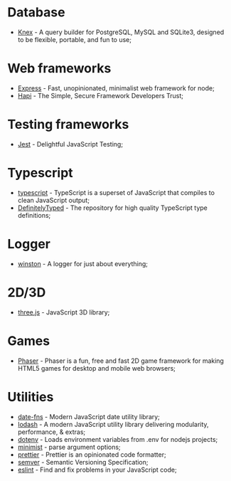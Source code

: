# Database
- [Knex](https://github.com/knex/knex) - A query builder for PostgreSQL, MySQL and SQLite3, designed to be flexible, portable, and fun to use;

# Web frameworks
- [Express](https://github.com/expressjs/express) - Fast, unopinionated, minimalist web framework for node;
- [Hapi](https://github.com/hapijs/hapi) - The Simple, Secure Framework Developers Trust;

# Testing frameworks
- [Jest](https://github.com/facebook/jest) - Delightful JavaScript Testing;

# Typescript
- [typescript](https://github.com/Microsoft/TypeScript) - TypeScript is a superset of JavaScript that compiles to clean JavaScript output;
- [DefinitelyTyped](https://github.com/DefinitelyTyped/DefinitelyTyped) - The repository for high quality TypeScript type definitions;

# Logger
- [winston](https://github.com/winstonjs/winston) - A logger for just about everything;

# 2D/3D
- [three.js](https://github.com/mrdoob/three.js) - JavaScript 3D library;

# Games
- [Phaser](https://github.com/photonstorm/phaser) - Phaser is a fun, free and fast 2D game framework for making HTML5 games for desktop and mobile web browsers;

# Utilities
- [date-fns](https://github.com/date-fns/date-fns) - Modern JavaScript date utility library;
- [lodash](https://github.com/lodash/lodash) - A modern JavaScript utility library delivering modularity, performance, & extras;
- [dotenv](https://github.com/motdotla/dotenv) - Loads environment variables from .env for nodejs projects;
- [minimist](https://github.com/substack/minimist) - parse argument options;
- [prettier](https://github.com/prettier/prettier) - Prettier is an opinionated code formatter;
- [semver](https://github.com/semver/semver) - Semantic Versioning Specification;
- [eslint](https://github.com/eslint/eslint) - Find and fix problems in your JavaScript code;
